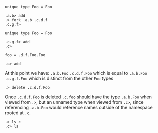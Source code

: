 ```unison
unique type Foo = Foo
```

```ucm
.a.b> add
.> fork .a.b .c.d.f
.c.g.f>
```

```unison
unique type Foo = Foo
```

```ucm
.c.g.f> add
.c>
```

```unison
foo = .d.f.Foo.Foo
```

```ucm
.c> add
```

At this point we have:
`.a.b.Foo`
`.c.d.f.Foo` which is equal to `.a.b.Foo`
`.c.g.f.Foo` which is distinct from the other `Foo` types

```ucm
.> delete .c.d.f.Foo
```
Once `.c.d.f.Foo` is deleted `.c.foo` should have the type `.a.b.Foo`
when viewed from `.>`, but an unnamed type when viewed from `.c>`,
since referencing `.a.b.Foo` would reference names outside of the
namespace rooted at `.c`.

```ucm
.> ls c
.c> ls
```
